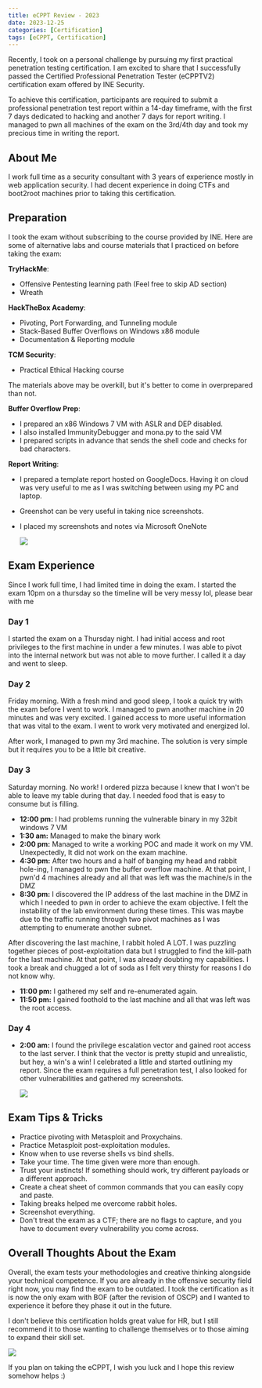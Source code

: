 ```yaml
---
title: eCPPT Review - 2023
date: 2023-12-25
categories: [Certification]
tags: [eCPPT, Certification]
---
```


Recently, I took on a personal challenge by pursuing my first practical penetration testing certification. I am excited to share that I successfully passed the Certified Professional Penetration Tester (eCPPTV2) certification exam offered by INE Security.

To achieve this certification, participants are required to submit a professional penetration test report within a 14-day timeframe, with the first 7 days dedicated to hacking and another 7 days for report writing. I managed to pwn all machines of the exam on the 3rd/4th day and took my precious time in writing the report. 


## About Me

I work full time as a security consultant with 3 years of experience mostly in web application security. I had decent experience in doing CTFs and boot2root machines prior to taking this certification.

## Preparation

I took the exam without subscribing to the course provided by INE. Here are some of alternative labs and course materials that I practiced on before taking the exam:

**TryHackMe**:
- Offensive Pentesting learning path (Feel free to skip AD section)
- Wreath

**HackTheBox Academy**:
- Pivoting, Port Forwarding, and Tunneling module
- Stack-Based Buffer Overflows on Windows x86 module
- Documentation & Reporting module

**TCM Security**:
- Practical Ethical Hacking course

The materials above may be overkill, but it's better to come in overprepared than not.

**Buffer Overflow Prep**:
- I prepared an x86 Windows 7 VM with ASLR and DEP disabled.
- I also installed ImmunityDebugger and mona.py to the said VM
- I prepared scripts in advance that sends the shell code and checks for bad characters.

**Report Writing**:
- I prepared a template report hosted on GoogleDocs. Having it on cloud was very useful to me as I was switching between using my PC and laptop.
- Greenshot can be very useful in taking nice screenshots.
- I placed my screenshots and notes via Microsoft OneNote

  ![](https://raw.githubusercontent.com/jmrcsnchz/jmrcsnchz.github.io/main/assets/2023-12-29%2003_38_12-.png)

## Exam Experience

Since I work full time, I had limited time in doing the exam. I started the exam 10pm on a thursday so the timeline will be very messy lol, please bear with me

### Day 1
I started the exam on a Thursday night. I had initial access and root privileges to the first machine in under a few minutes. I was able to pivot into the internal network but was not able to move further. I called it a day and went to sleep.

### Day 2
Friday morning. With a fresh mind and good sleep, I took a quick try with the exam before I went to work. I managed to pwn another machine in 20 minutes and was very excited. I gained access to more useful information that was vital to the exam. I went to work very motivated and energized lol.

After work, I managed to pwn my 3rd machine. The solution is very simple but it requires you to be a little bit creative. 

### Day 3
Saturday morning. No work! I ordered pizza because I knew that I won't be able to leave my table during that day. I needed food that is easy to consume but is filling. 

- **12:00 pm:** I had problems running the vulnerable binary in my 32bit windows 7 VM
- **1:30 am:** Managed to make the binary work
- **2:00 pm:** Managed to write a working POC and made it work on my VM. Unexpectedly, It did not work on the exam machine.
- **4:30 pm:** After two hours and a half of banging my head and rabbit hole-ing, I managed to pwn the buffer overflow machine. At that point, I pwn'd 4 machines already and all that was left was the machine/s in the DMZ
- **8:30 pm:**  I discovered the IP address of the last machine in the DMZ in which I needed to pwn in order to achieve the exam objective. I felt the instability of the lab environment during these times. This was maybe due to the traffic running through two pivot machines as I was attempting to enumerate another subnet.

After discovering the last machine, I rabbit holed A LOT. I was puzzling together pieces of post-exploitation data but I struggled to find the kill-path for the last machine. At that point, I was already doubting my capabilities.  I took a break and chugged a lot of soda as I felt very thirsty for reasons I do not know why. 

- **11:00 pm:** I gathered my self and re-enumerated again. 
- **11:50 pm:** I gained foothold to the last machine and all that was left was the root access.

### Day 4
- **2:00 am:** I found the privilege escalation vector and gained root access to the last server. I think that the vector is pretty stupid and unrealistic, but hey, a win's a win! I celebrated a little and started outlining my report. Since the exam requires a full penetration test, I also looked for other vulnerabilities and gathered my screenshots.

   ![](https://raw.githubusercontent.com/jmrcsnchz/jmrcsnchz.github.io/main/assets/2023-12-29%2003_28_37-Clipboard.png)

## Exam Tips & Tricks
- Practice pivoting with Metasploit and Proxychains.
- Practice Metasploit post-exploitation modules.
- Know when to use reverse shells vs bind shells.
- Take your time. The time given were more than enough.
- Trust your instincts! If something should work, try different payloads or a different approach.
- Create a cheat sheet of common commands that you can easily copy and paste.
- Taking breaks helped me overcome rabbit holes.
- Screenshot everything.
- Don't treat the exam as a CTF; there are no flags to capture, and you have to document every vulnerability you come across.

## Overall Thoughts About the Exam
Overall, the exam tests your methodologies and creative thinking alongside your technical competence. If you are already in the offensive security field right now, you may find the exam to be outdated. I took the certification as it is now the only exam with BOF (after the revision of OSCP) and I wanted to experience it before they phase it out in the future.


I don't believe this certification holds great value for HR, but I still recommend it to those wanting to challenge themselves or to those aiming to expand their skill set.

![](https://raw.githubusercontent.com/jmrcsnchz/jmrcsnchz.github.io/main/assets/ecppt-1.png)

If you plan on taking the eCPPT, I wish you luck and I hope this review somehow helps :)
